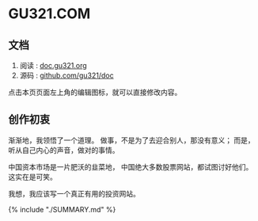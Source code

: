 # GU321.COM


## 文档

1. 阅读 : [doc.gu321.org](https://doc.gu321.org)
1. 源码 : [github.com/gu321/doc](https://github.com/gu321/doc)

点击本页页面左上角的编辑图标，就可以直接修改内容。


## 创作初衷


渐渐地，我领悟了一个道理。
做事，不是为了去迎合别人，那没有意义；
而是，听从自己内心的声音，做对的事情。

中国资本市场是一片肥沃的韭菜地，
中国绝大多数股票网站，都试图讨好他们。
这实在是可笑。

我想，我应该写一个真正有用的投资网站。


{% include "./SUMMARY.md" %}

